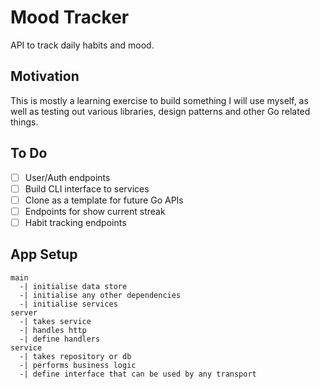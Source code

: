 # Mood Tracker

API to track daily habits and mood.

## Motivation

This is mostly a learning exercise to build something I will use myself, as well as testing out various libraries, design patterns and other Go related things.

## To Do
- [ ] User/Auth endpoints
- [ ] Build CLI interface to services
- [ ] Clone as a template for future Go APIs
- [ ] Endpoints for show current streak
- [ ] Habit tracking endpoints

## App Setup

```
main
  -| initialise data store
  -| initialise any other dependencies
  -| initialise services
server
  -| takes service
  -| handles http
  -| define handlers
service
  -| takes repository or db
  -| performs business logic
  -| define interface that can be used by any transport
```

